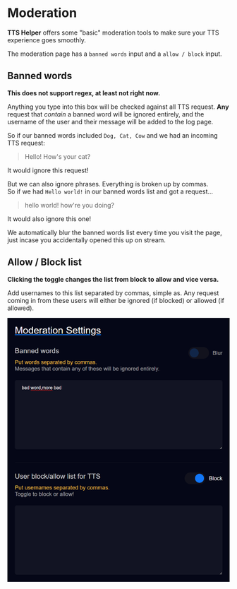 # Moderation

**TTS Helper** offers some "basic" moderation tools to make sure your TTS experience goes smoothly.

The moderation page has a `banned words` input and a `allow / block` input.

## Banned words
**This does not support regex, at least not right now.**

Anything you type into this box will be checked against all TTS request. **Any** request that _contain_ a banned word will be ignored entirely, and the username of the user and their message will be added to the log page.

So if our banned words included `Dog, Cat, Cow` and we had an incoming TTS request:
> Hello! How's your cat?

It would ignore this request!

But we can also ignore phrases. Everything is broken up by commas.  
So if we had `Hello world!` in our banned words list and got a request...
> hello world! how're you doing?

It would also ignore this one!

We automatically blur the banned words list every time you visit the page, just incase you accidentally opened this up on stream.

## Allow / Block list
**Clicking the toggle changes the list from block to allow and vice versa.**

Add usernames to this list separated by commas, simple as. Any request coming in from these users will either be ignored (if blocked) or allowed (if allowed).

![tts helper moderation page](../../images/moderation.png)